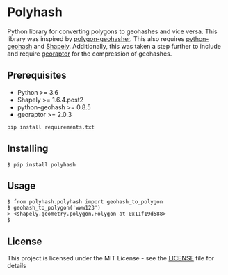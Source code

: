 # Polyhash

Python library for converting polygons to geohashes and vice versa. This library was inspired by [polygon-geohasher](https://github.com/Bonsanto/polygon-geohasher). This also requires [python-geohash](https://github.com/hkwi/python-geohash) and [Shapely](https://github.com/Toblerity/Shapely). Additionally, this was taken a step further to include and require [georaptor](https://github.com/ashwin711/georaptor) for the compression of geohashes.

## Prerequisites

- Python >= 3.6
- Shapely >= 1.6.4.post2
- python-geohash >= 0.8.5
- georaptor >= 2.0.3

```
pip install requirements.txt
```

## Installing

```
$ pip install polyhash
```

## Usage

```
$ from polyhash.polyhash import geohash_to_polygon
$ geohash_to_polygon('www123')
> <shapely.geometry.polygon.Polygon at 0x11f19d588>
$
```

## License

This project is licensed under the MIT License - see the [LICENSE](LICENSE) file for details
